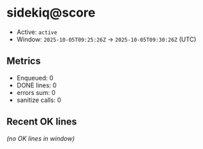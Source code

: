 # sidekiq@score

- Active: `active`
- Window: `2025-10-05T09:25:26Z` → `2025-10-05T09:30:26Z` (UTC)

## Metrics
- Enqueued: 0
- DONE lines: 0
- errors sum: 0
- sanitize calls: 0

## Recent OK lines
_(no OK lines in window)_
